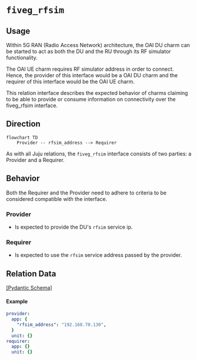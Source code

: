 # `fiveg_rfsim`

## Usage

Within 5G RAN (Radio Access Network) architecture, the OAI DU charm can be started to act as both the DU and the RU through its RF simulator functionality. 

The OAI UE charm requires RF simulator address in order to connect. Hence, the provider of this interface would be a OAI DU charm and the requirer of this interface would be the OAI UE charm.

This relation interface describes the expected behavior of charms claiming to be able to provide or consume information on connectivity over the fiveg_rfsim interface.

## Direction

```mermaid
flowchart TD
    Provider -- rfsim_address --> Requirer
```

As with all Juju relations, the `fiveg_rfsim` interface consists of two parties: a Provider and a Requirer.

## Behavior

Both the Requirer and the Provider need to adhere to criteria to be considered compatible with the interface.

### Provider

- Is expected to provide the DU's `rfsim` service ip.

### Requirer

- Is expected to use the `rfsim` service address passed by the provider.

## Relation Data

[\[Pydantic Schema\]](./schema.py)

#### Example

```yaml
provider:
  app: {
    "rfsim_address": "192.168.70.130",
  }
  unit: {}
requirer:
  app: {}
  unit: {}
```
